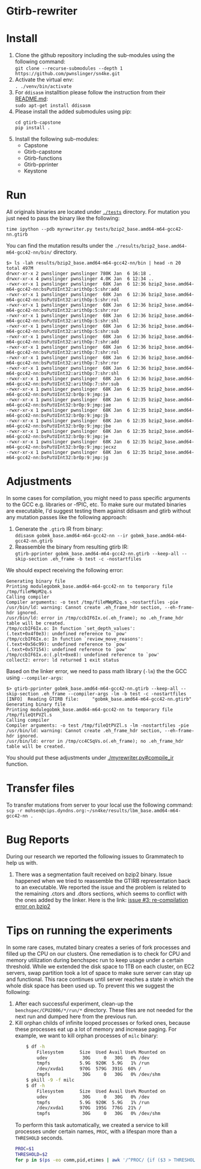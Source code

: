 # Gtirb-rewriter

# Install
1. Clone the github repository including the sub-modules using the following command:  
`git clone --recurse-submodules --depth 1 https://github.com/pwnslinger/sn4ke.git`
2.  Activate the virtual env:  
`. ./venv/bin/activate`  
3. For `ddisasm` installtion please follow the instruction from their [README.md](https://github.com/GrammaTech/ddisasm):  
`sudo apt-get install ddisasm`
4. Please install the added submodules using pip:  
    ```
    cd gtirb-capstone
    pip install .
    ```
5. Install the following sub-modules:  
    * Capstone
    * Gtirb-capstone
    * Gtirb-functions
    * Gtirb-pprinter
    * Keystone

# Run
All originals binaries are located under [`./tests`](./tests) directory. For mutation you just need to pass the binary like the following: 

`time ipython --pdb myrewriter.py tests/bzip2_base.amd64-m64-gcc42-nn.gtirb`

You can find the mutation results under the `./results/bzip2_base.amd64-m64-gcc42-nn/bin/` directory. 

```
$> ls -lah results/bzip2_base.amd64-m64-gcc42-nn/bin | head -n 20
total 497M
drwxr-xr-x 2 pwnslinger pwnslinger 780K Jan  6 16:18 .
drwxr-xr-x 4 pwnslinger pwnslinger 4.0K Jan  6 12:34 ..
-rwxr-xr-x 1 pwnslinger pwnslinger  68K Jan  6 12:36 bzip2_base.amd64-m64-gcc42-nn:bsPutUInt32:arithOp:5:shr:add
-rwxr-xr-x 1 pwnslinger pwnslinger  68K Jan  6 12:36 bzip2_base.amd64-m64-gcc42-nn:bsPutUInt32:arithOp:5:shr:rol
-rwxr-xr-x 1 pwnslinger pwnslinger  68K Jan  6 12:36 bzip2_base.amd64-m64-gcc42-nn:bsPutUInt32:arithOp:5:shr:ror
-rwxr-xr-x 1 pwnslinger pwnslinger  68K Jan  6 12:36 bzip2_base.amd64-m64-gcc42-nn:bsPutUInt32:arithOp:5:shr:shl
-rwxr-xr-x 1 pwnslinger pwnslinger  68K Jan  6 12:36 bzip2_base.amd64-m64-gcc42-nn:bsPutUInt32:arithOp:5:shr:sub
-rwxr-xr-x 1 pwnslinger pwnslinger  68K Jan  6 12:36 bzip2_base.amd64-m64-gcc42-nn:bsPutUInt32:arithOp:7:shr:add
-rwxr-xr-x 1 pwnslinger pwnslinger  68K Jan  6 12:36 bzip2_base.amd64-m64-gcc42-nn:bsPutUInt32:arithOp:7:shr:rol
-rwxr-xr-x 1 pwnslinger pwnslinger  68K Jan  6 12:36 bzip2_base.amd64-m64-gcc42-nn:bsPutUInt32:arithOp:7:shr:ror
-rwxr-xr-x 1 pwnslinger pwnslinger  68K Jan  6 12:36 bzip2_base.amd64-m64-gcc42-nn:bsPutUInt32:arithOp:7:shr:shl
-rwxr-xr-x 1 pwnslinger pwnslinger  68K Jan  6 12:36 bzip2_base.amd64-m64-gcc42-nn:bsPutUInt32:arithOp:7:shr:sub
-rwxr-xr-x 1 pwnslinger pwnslinger  68K Jan  6 12:35 bzip2_base.amd64-m64-gcc42-nn:bsPutUInt32:brOp:9:jmp:ja
-rwxr-xr-x 1 pwnslinger pwnslinger  68K Jan  6 12:35 bzip2_base.amd64-m64-gcc42-nn:bsPutUInt32:brOp:9:jmp:jae
-rwxr-xr-x 1 pwnslinger pwnslinger  68K Jan  6 12:35 bzip2_base.amd64-m64-gcc42-nn:bsPutUInt32:brOp:9:jmp:jb
-rwxr-xr-x 1 pwnslinger pwnslinger  68K Jan  6 12:35 bzip2_base.amd64-m64-gcc42-nn:bsPutUInt32:brOp:9:jmp:jbe
-rwxr-xr-x 1 pwnslinger pwnslinger  68K Jan  6 12:35 bzip2_base.amd64-m64-gcc42-nn:bsPutUInt32:brOp:9:jmp:je
-rwxr-xr-x 1 pwnslinger pwnslinger  68K Jan  6 12:35 bzip2_base.amd64-m64-gcc42-nn:bsPutUInt32:brOp:9:jmp:jecxz
-rwxr-xr-x 1 pwnslinger pwnslinger  68K Jan  6 12:35 bzip2_base.amd64-m64-gcc42-nn:bsPutUInt32:brOp:9:jmp:jg

```


# Adjustments
In some cases for compilation, you might need to pass specific arguments to the GCC e.g. libraries or -fPIC, etc. To make sure our mutated binaries are executable, I'd suggest testing them against ddisasm and gtirb without any mutation passes like the following approach:

1. Generate the `.gtirb` IR from binary:  
`ddisasm gobmk_base.amd64-m64-gcc42-nn --ir gobmk_base.amd64-m64-gcc42-nn.gtirb`  
2. Reassemble the binary from resulting gtirb IR:  
`gtirb-pprinter gobmk_base.amd64-m64-gcc42-nn.gtirb --keep-all --skip-section .eh_frame -b test -c -nostartfiles`  

We should expect receiving the following error: 

```
Generating binary file
Printing modulegobmk_base.amd64-m64-gcc42-nn to temporary file /tmp/fileMWpM2q.s
Calling compiler
Compiler arguments: -o test /tmp/fileMWpM2q.s -nostartfiles -pie 
/usr/bin/ld: warning: Cannot create .eh_frame_hdr section, --eh-frame-hdr ignored.
/usr/bin/ld: error in /tmp/ccbIF6Ix.o(.eh_frame); no .eh_frame_hdr table will be created.
/tmp/ccbIF6Ix.o: In function `set_depth_values':
(.text+0x4f0e3): undefined reference to `pow'
/tmp/ccbIF6Ix.o: In function `review_move_reasons':
(.text+0x56c99): undefined reference to `pow'
(.text+0x57154): undefined reference to `pow'
/tmp/ccbIF6Ix.o:(.plt+0xe8): undefined reference to `pow'
collect2: error: ld returned 1 exit status
```

Based on the linker error, we need to pass math library (`-lm`) the the GCC using `--compiler-args`:  

```
$> gtirb-pprinter gobmk_base.amd64-m64-gcc42-nn.gtirb --keep-all --skip-section .eh_frame --compiler-args -lm -b test -c -nostartfiles 
[INFO]  Reading GTIRB file:     "gobmk_base.amd64-m64-gcc42-nn.gtirb"
Generating binary file
Printing modulegobmk_base.amd64-m64-gcc42-nn to temporary file /tmp/fileQtPVZl.s
Calling compiler
Compiler arguments: -o test /tmp/fileQtPVZl.s -lm -nostartfiles -pie 
/usr/bin/ld: warning: Cannot create .eh_frame_hdr section, --eh-frame-hdr ignored.
/usr/bin/ld: error in /tmp/cc4CSqVs.o(.eh_frame); no .eh_frame_hdr table will be created.
```  

You should put these adjustments under [./myrewriter.py#compile_ir](./myrewriter.py#L184-L194) function. 

# Transfer files
To transfer mutations from server to your local use the following command:  
`scp -r mohsen@cips.dyndns.org:~/sn4ke/results/lbm_base.amd64-m64-gcc42-nn .`  

# Bug Reports 
During our research we reported the following issues to Grammatech to help us with. 

1. There was a segmentation fault received on bzip2 binary. Issue happened when we tried to reassemble the GTIRB representation back to an executable. We reported the issue and the problem is related to the remaining .ctors and .dtors sections, which seems to conflict with the ones added by the linker. Here is the link:  [issue #3: re-compilation error on bzip2](https://github.com/GrammaTech/gtirb-pprinter/issues/3)  

# Tips on running the experiments  
In some rare cases, mutated binary creates a series of fork processes and filled up the CPU on our clusters. One remediation is to check for CPU and memory utilization during benchspec run to keep usage under a certain threshold. While we extended the disk space to 1TB on each cluster, on EC2 servers, swap partition took a lot of space to make sure server can stay up and functional. This race continues until server reaches a state in which the whole disk space has been used up. To prevent this we suggest the following:  

1. After each successful experiment, clean-up the `benchspec/CPU2006/*/run/*` directory. These files are not needed for the next run and dumped here from the previous run.  
2. Kill orphan childs of infinite looped processes or forked ones, because these processes eat up a lot of memory and increase paging.  For example, we want to kill orphan processes of `milc` binary:  
    ```bash
        $ df -h
            Filesystem      Size  Used Avail Use% Mounted on
            udev             30G     0   30G   0% /dev
            tmpfs           5.9G  920K  5.9G   1% /run
            /dev/xvda1      970G  579G  391G  60% /
            tmpfs            30G     0   30G   0% /dev/shm
        $ pkill -9 -f milc
        $ df -h
            Filesystem      Size  Used Avail Use% Mounted on
            udev             30G     0   30G   0% /dev
            tmpfs           5.9G  920K  5.9G   1% /run
            /dev/xvda1      970G  195G  776G  21% /
            tmpfs            30G     0   30G   0% /dev/shm
    ```  
    To perform this task automatically, we created a service to kill processes under certain names, `PROC`, with a lifespan more than a `THRESHOLD` seconds.  
    ```bash
    PROC=$1
    THRESHOLD=$2
    for p in $(ps -eo comm,pid,etimes | awk '/^PROC/ {if ($3 > THRESHOLD) {print $2}}'); do kill -9 $p; done
    ```  